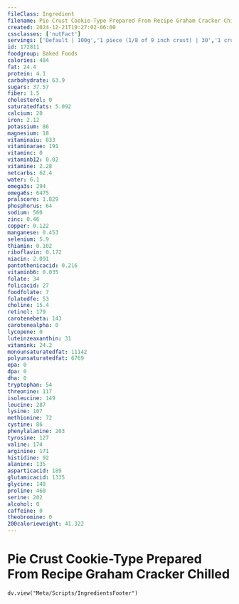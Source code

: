 ```yaml
---
fileClass: Ingredient
filename: Pie Crust Cookie-Type Prepared From Recipe Graham Cracker Chilled
created: 2024-12-21T19:27:02-06:00
cssclasses: ['nutFact']
servings: ['Default | 100g','1 piece (1/8 of 9 inch crust) | 30','1 crust, single 9 inch | 244']
id: 172811
foodgroup: Baked Foods
calories: 484
fat: 24.4
protein: 4.1
carbohydrate: 63.9
sugars: 37.57
fiber: 1.5
cholesterol: 0
saturatedfats: 5.092
calcium: 20
iron: 2.12
potassium: 86
magnesium: 18
vitaminaiu: 833
vitaminarae: 191
vitaminc: 0
vitaminb12: 0.02
vitamine: 2.28
netcarbs: 62.4
water: 6.1
omega3s: 294
omega6s: 6475
pralscore: 1.829
phosphorus: 64
sodium: 560
zinc: 0.46
copper: 0.122
manganese: 0.453
selenium: 5.9
thiamin: 0.102
riboflavin: 0.172
niacin: 2.091
pantothenicacid: 0.216
vitaminb6: 0.035
folate: 34
folicacid: 27
foodfolate: 7
folatedfe: 53
choline: 15.4
retinol: 179
carotenebeta: 143
carotenealpha: 0
lycopene: 0
luteinzeaxanthin: 31
vitamink: 24.2
monounsaturatedfat: 11142
polyunsaturatedfat: 6769
epa: 0
dpa: 0
dha: 0
tryptophan: 54
threonine: 117
isoleucine: 149
leucine: 287
lysine: 107
methionine: 72
cystine: 86
phenylalanine: 203
tyrosine: 127
valine: 174
arginine: 171
histidine: 92
alanine: 135
asparticacid: 189
glutamicacid: 1335
glycine: 148
proline: 460
serine: 202
alcohol: 0
caffeine: 0
theobromine: 0
200calorieweight: 41.322
---
```


# Pie Crust Cookie-Type Prepared From Recipe Graham Cracker Chilled

```dataviewjs
dv.view("Meta/Scripts/IngredientsFooter")
```